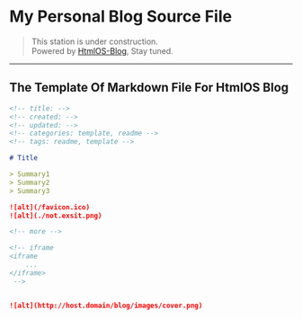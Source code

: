 # My Personal Blog Source File

> This station is under construction. </br>
> Powered by [HtmlOS-Blog](https://github.com/HtmlOS/HtmlOS), Stay tuned.

---

## The Template Of Markdown File For HtmlOS Blog

```markdown
<!-- title: -->
<!-- created: -->
<!-- updated: -->
<!-- categories: template, readme -->
<!-- tags: readme, template -->

# Title

> Summary1
> Summary2
> Summary3

![alt](/favicon.ico)
![alt](./not.exsit.png)

<!-- more -->

<!-- iframe 
<iframe
    ...
</iframe>
 -->


![alt](http://host.domain/blog/images/cover.png)

```

